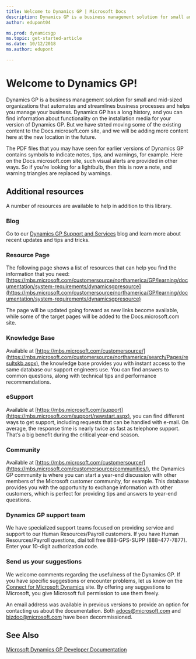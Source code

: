 ```yaml
---
title: Welcome to Dynamics GP | Microsoft Docs
description: Dynamics GP is a business management solution for small and mid-sized organizations that automates and streamlines business processes and helps you manage your business.
author: edupont04

ms.prod: dynamicsgp
ms.topic: get-started-article
ms.date: 10/12/2018
ms.author: edupont

---
```

# Welcome to Dynamics GP!

Dynamics GP is a business management solution for small and mid-sized organizations that automates and streamlines business processes and helps you manage your business. Dynamics GP has a long history, and you can find information about functionality on the installation media for your version of Dynamics GP. But we have strted moving some of the existing content to the Docs.microsoft.com site, and we will be adding more content here at the new location in the future.  

The PDF files that you may have seen for earlier versions of Dynamics GP contains symbols to indicate notes, tips, and warnings, for example. Here on the Docs.microsoft.com site, such visual alerts are provided in other ways. So if you're looking for a lightbulb, then this is now a note, and warning triangles are replaced by warnings.

## Additional resources

A number of resources are available to help in addition to this library.  

### Blog

Go to our [Dynamics GP Support and Services](https://community.dynamics.com/gp/b/dynamicsgp) blog and learn more about recent updates and tips and tricks.  

### Resource Page

The following page shows a list of resources that can help you find the information that you need:
[https://mbs.microsoft.com/customersource/northamerica/GP/learning/documentation/system-requirements/dynamicsgpresource](https://mbs.microsoft.com/customersource/northamerica/GP/learning/documentation/system-requirements/dynamicsgpresource)

The page will be updated going forward as new links become available, while some of the target pages will be added to the Docs.microsoft.com site.  

### Knowledge Base

Available at [https://mbs.microsoft.com/customersource/](https://mbs.microsoft.com/customersource/northamerica/search/Pages/resultskb.aspx), the knowledge base provides you with instant access to the same database our support engineers use. You can find answers to common questions, along with technical tips and performance recommendations.  

### eSupport

Available at [https://mbs.microsoft.com/support](https://mbs.microsoft.com/support/newstart.aspx), you can find different ways to get support, including requests that can be handled with e-mail. On average, the response time is nearly twice as fast as telephone support. That’s a big benefit during the critical year-end season.  

### Community

Available at [https://mbs.microsoft.com/customersource/](https://mbs.microsoft.com/customersource/communities/), the Dynamics GP community is where you can start a year-end discussion with other members of the Microsoft customer community, for example. This database provides you with the opportunity to exchange information with other customers, which is perfect for providing tips and answers to year-end questions.  

### Dynamics GP support team

We have specialized support teams focused on providing service and support to our Human Resources/Payroll customers. If you have Human Resources/Payroll questions, dial toll free 888-GPS-SUPP (888-477-7877). Enter your 10-digit authorization code.

### Send us your suggestions

We welcome comments regarding the usefulness of the Dynamics GP. If you have specific suggestions or encounter problems, let us know on the [Connect for Microsoft Dynamics](https://connect.microsoft.com/dynamicssuggestions) site. By offering any suggestions to Microsoft, you give Microsoft full permission to use them freely.

An email address was available in previous versions to provide an option for contacting us about the documentation. Both <adocs@microsoft.com> and <bizdoc@microsoft.com> have been decommissioned.

## See Also

[Microsoft Dynamics GP Developer Documentation](https://docs.microsoft.com/en-us/previous-versions/dynamicsgp/developer/hh686187(v%3dgp.20))